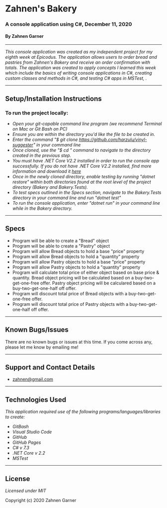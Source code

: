# **Zahnen's Bakery**
### A console application using C#, December 11, 2020

#### By Zahnen Garner

---  

_This console application was created as my independent project for my eighth week at Epicodus. The application allows users to order bread and pastries from Zahnen's Bakery and receive an order confirmation with totals. The application was created to apply concepts I learned this week which include the basics of writing console applications in C#, creating custom classes and methods in C#, and testing C# apps in MSTest, ._  

---  

## Setup/Installation Instructions

### To run the project locally:

* _Open your git-capable command line program (we recommend Terminal on Mac or Git Bash on PC)_
* _Ensure you are within the directory you'd like the file to be created in._
* _Enter the command "$ git clone https://github.com/harzulu/vinyl-suggester" in your command line_
* _Once cloned, use the "$ cd " command to navigate to the directory created in the previous step._
* _You must have .NET Core V2.2 installed in order to run the console app successfully. If you do not have .NET Core V2.2 installed, find more information and download it [here](https://dotnet.microsoft.com/download/dotnet-core/2.2)_
* _Once in the newly cloned directory, enable testing by running "dotnet restore" within both directories found at the root level of the project directory (Bakery and Bakery.Tests)._
* _To test specs outlined in the Specs section, navigate to the Bakery.Tests directory in your command line and run "dotnet test"_
* _To run the console application, enter "dotnet run" in your command line while in the Bakery directory._

---  

## Specs
* Program will be able to create a "Bread" object
* Program will be able to create a "Pastry" object
* Program will allow Bread objects to hold a base "price" property
* Program will allow Bread objects to hold a "quantity" property
* Program will allow Pastry objects to hold a base "price" property
* Program will allow Pastry objects to hold a "quantity" property
* Program will calculate total price of either object based on base price & quantity. Bread object pricing will be calculated based on a buy-two-get-one-free offer. Pastry object pricing will be calculared based on a buy-two-get-one-half off offer.
* Program will discount total price of Bread objects with a buy-two-get-one-free offer.
* Program will discount total price of Pastry objects with a buy-two-get-one-half off offer.

---  

## Known Bugs/Issues

There are no known bugs or issues at this time. If you come across any, please let me know by emailing me!



---  


## Support and Contact Details

* zahnen@gmail.com

---  

## Technologies Used

_This application required use of the following programs/languages/libraries to create:_
* _GitBash_
* _Visual Studio Code_
* _GitHub_
* _GitHub Pages_
* _C# v 7.3_
* _.NET Core v 2.2_
* _MSTest_

---  

## License

*Licensed under MIT* 

Copyright (c) 2020 Zahnen Garner